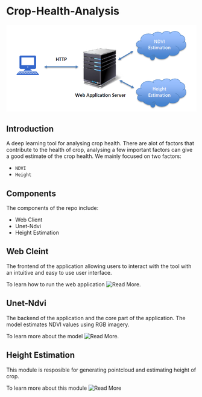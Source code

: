 # Crop-Health-Analysis

![App Architecture](./app.PNG)

## Introduction
A deep learning tool for analysing crop health. There are alot of factors that contribute to the health of crop, analysing a few important factors can give a good estimate of the crop health. We mainly focused on two factors:
+ `NDVI`
+ `Height
`
## Components
The components of the repo include:
+ Web Client
+ Unet-Ndvi
+ Height Estimation

## Web Cleint
The frontend of the application allowing users to interact with the tool with an intuitive and easy to use user interface.

To learn how to run the web application ![Read More](./web-client).

## Unet-Ndvi
The backend of the application and the core part of the application. The model estimates NDVI values using RGB imagery.

To learn more about the model ![Read More](./unet-ndvi).

## Height Estimation
This module is resposible for generating pointcloud and estimating height of crop.

To learn more about this module ![Read More](./height-estimation)
